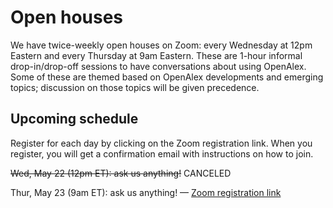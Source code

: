 # Open houses

We have twice-weekly open houses on Zoom: every Wednesday at 12pm Eastern and every Thursday at 9am Eastern. These are 1-hour informal drop-in/drop-off sessions to have conversations about using OpenAlex. Some of these are themed based on OpenAlex developments and emerging topics; discussion on those topics will be given precedence.

## Upcoming schedule

Register for each day by clicking on the Zoom registration link. When you register, you will get a confirmation email with instructions on how to join.

~~Wed, May 22 (12pm ET): ask us anything!~~ CANCELED

Thur, May 23 (9am ET): ask us anything! — [Zoom registration link](https://zoom.us/meeting/register/tJcrcOyvqTsuEtQOLSsc8TLbXyKDR3dChITP)
